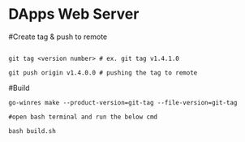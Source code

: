 # DApps Web Server

#Create tag & push to remote

```

git tag <version number> # ex. git tag v1.4.1.0

git push origin v1.4.0.0 # pushing the tag to remote

```

#Build

```
go-winres make --product-version=git-tag --file-version=git-tag

#open bash terminal and run the below cmd

bash build.sh

```
